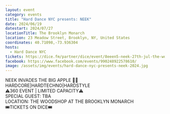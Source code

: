 ```yaml
---
layout: event
category: events
title: "Hard Dance NYC presents: NEEK"
date: 2024/06/19
datestart: 2024/07/27
locationTitle: The Brooklyn Monarch
location: 23 Meadow Street, Brooklyn, NY, United States
coordinates: 40.71098,-73.936304
hosts:
  - Hard Dance NYC
tickets: https://dice.fm/partner/dice/event/8eeen5-neek-27th-jul-the-wood-shop-new-york-city-tickets
facebook: https://www.facebook.com/events/990248922578610/
image: /assets/img/events/hard-dance-nyc-presents-neek-2024.jpg
---
```


NEEK INVADES THE BIG APPLE 🗽🦍  
HARDCORE|HARDTECHNO|HARDSTYLE  
⚠️360 EVENT | LIMITED CAPACITY⚠️  
SPECIAL GUEST: TBA  
LOCATION: THE WOODSHOP AT THE BROOKLYN MONARCH  
🎟️TICKETS ON DICE🎟️